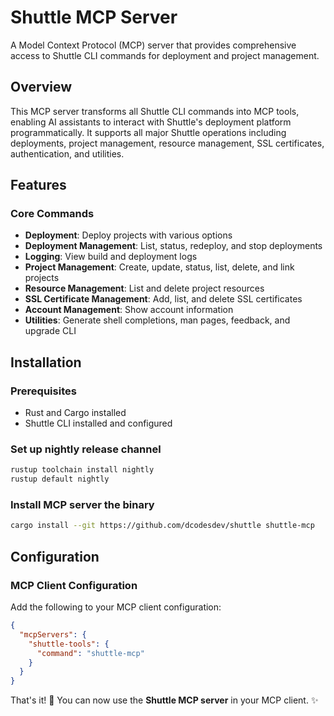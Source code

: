 # Shuttle MCP Server

A Model Context Protocol (MCP) server that provides comprehensive access to Shuttle CLI commands for deployment and project management.

## Overview

This MCP server transforms all Shuttle CLI commands into MCP tools, enabling AI assistants to interact with Shuttle's deployment platform programmatically. It supports all major Shuttle operations including deployments, project management, resource management, SSL certificates, authentication, and utilities.

## Features

### Core Commands

- **Deployment**: Deploy projects with various options
- **Deployment Management**: List, status, redeploy, and stop deployments
- **Logging**: View build and deployment logs
- **Project Management**: Create, update, status, list, delete, and link projects
- **Resource Management**: List and delete project resources
- **SSL Certificate Management**: Add, list, and delete SSL certificates
- **Account Management**: Show account information
- **Utilities**: Generate shell completions, man pages, feedback, and upgrade CLI

## Installation

### Prerequisites

- Rust and Cargo installed
- Shuttle CLI installed and configured

### Set up nightly release channel

```bash
rustup toolchain install nightly
rustup default nightly
```

### Install MCP server the binary

```bash
cargo install --git https://github.com/dcodesdev/shuttle shuttle-mcp
```

## Configuration

### MCP Client Configuration

Add the following to your MCP client configuration:

```json
{
  "mcpServers": {
    "shuttle-tools": {
      "command": "shuttle-mcp"
    }
  }
}
```

That's it! 🚀 You can now use the **Shuttle MCP server** in your MCP client. ✨
